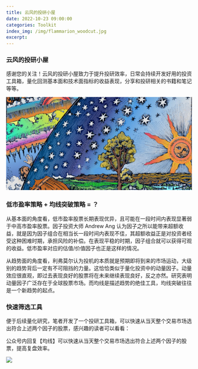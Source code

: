 ```yaml
---
title: 云风的投研小屋
date: 2022-10-23 09:00:00
categories: Toolkit
index_img: /img/flammarion_woodcut.jpg
excerpt:
---
```




### 云风的投研小屋

感谢您的关注！云风的投研小屋致力于提升投研效率，日常会持续开发好用的投资工具箱，量化回测基本面和技术面指标的收益表现，分享和投研相关的书籍和笔记等等。

![](../img/flammarion_woodcut.jpg)

### 低市盈率策略 + 均线突破策略 = ？

从基本面的角度看，低市盈率股票长期表现优异，且可能在一段时间内表现显著弱于中高市盈率股票。因子投资大师 Andrew Ang 认为因子之所以能带来超额收益，就是因为因子组合在相当长一段时间内表现不佳，其超额收益正是对投资者经受这种困难时期，承担风险的补偿。在表现平稳的时期，因子组合就可以获得可观的收益。低市盈率对应的估值/价值因子也正是这样的情况。

从趋势面的角度看，利弗莫尔认为投机的本质就是预期即将到来的市场运动，大级别的趋势背后一定有不可阻挡的力量。这恰恰类似于量化投资中的动量因子。动量效应很直观，即过去表现良好的股票将在未来继续表现良好，反之亦然。研究表明动量因子广泛存在于全球股票市场。而均线是描述趋势的绝佳工具，均线突破往往是一个新趋势的起点。

### 快速筛选工具

便于后续量化研究，笔者开发了一个投研工具箱，可以快速从当天整个交易市场选出符合上述两个因子的股票，感兴趣的读者可以看看：

公众号内回复【均线】可以快速从当天整个交易市场选出符合上述两个因子的股票，提高复盘效率。

![](../img/weixin_qrcode.png)
